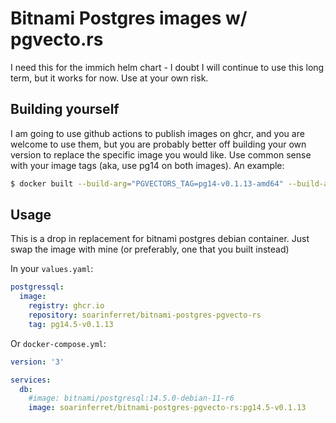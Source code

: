 # Bitnami Postgres images w/ pgvecto.rs

I need this for the immich helm chart - I doubt I will continue to use this long term, but it works for now. Use at your own risk.

## Building yourself

I am going to use github actions to publish images on ghcr, and you are welcome to use them, but you are probably better off building your own version to replace the specific image you would like. Use common sense with your image tags (aka, use pg14 on both images). An example:

```bash
$ docker built --build-arg="PGVECTORS_TAG=pg14-v0.1.13-amd64" --build-arg="BITNAMI_TAG=14.5.0-debian-11-r6" -t bitnami-postgres-pgvecto-rs .
```

## Usage

This is a drop in replacement for bitnami postgres debian container. Just swap the image with mine (or preferably, one that you built instead)

In your `values.yaml`:

```yaml
postgressql:
  image:
    registry: ghcr.io
    repository: soarinferret/bitnami-postgres-pgvecto-rs
    tag: pg14.5-v0.1.13
```

Or `docker-compose.yml`:

```yaml
version: '3'

services:
  db:
    #image: bitnami/postgresql:14.5.0-debian-11-r6
    image: soarinferret/bitnami-postgres-pgvecto-rs:pg14.5-v0.1.13
```